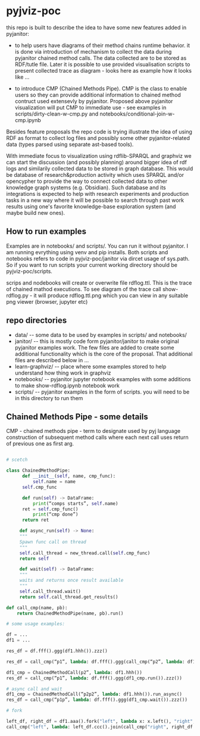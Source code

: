 # pyjviz-poc

this repo is built to describe the idea to have some new features added in pyjanitor:
- to help users have diagrams of their method chains runtime behavior. it is done via introduction of mechanism to collect the data during pyjanitor chained method calls. The data collected are to be stored as RDF/tutle file. Later it is possible to use provided visualisation scripts to present collected trace as diagram - looks here as example how it looks like ...

- to introduce CMP (Chained Methods Pipe). CMP is the class to enable users so they can provide additional information to chained method contruct used extensevly by pyjanitor. Proposed above pyjanitor visualization will put CMP to immediate use - see examples in scripts/dirty-clean-w-cmp.py and notebooks/conditional-join-w-cmp.ipynb

Besides feature proposals the repo code is trying illustrate the idea of using RDF as format to collect log files and possibly some other pyjanitor-related data (types parsed using separate ast-based tools).

With immediate focus to visualization using rdflib-SPARQL and graphviz we can start the discussion (and possibly planning) around bigger idea of rdf logs and similarily collected data to be stored in graph database. This would be database of research&production activity which uses SPARQL and/or opencypher to provide the way to connect collected data to other knowledge graph systems (e.g. Obsidian). Such database and its integrations is expected to help with research experiments and production tasks in a new way where it will be possible to search through past work results using one's favorite knowledge-base exploration system (and maybe build new ones).

## How to run examples

Examples are in notebooks/ and scripts/. You can run it without pyjanitor. I am running evrything using venv and pip installs. Both scripts and notebooks refers to code in pyjviz-poc/janitor via dircet usage of sys.path. So if you want to run scripts your current working directory should be pyjviz-poc/scripts.

scrips and nodebooks will create or overwrite file rdflog.ttl. This is the trace of chained mathod executions. To see diagram of the trace call show-rdflog.py - it will produce rdflog.ttl.png which you can view in any suitable png viewer (browser, jupyter etc)

## repo directories

- data/ -- some data to be used by examples in scripts/ and notebooks/
- janitor/ -- this is mostly code form pyjanitor/janitor to make original pyjanitor examples work. The few files are added to create some additional functionality which is the core of the proposal. That additional files are described below in ...
- learn-graphviz/ -- place where some examples stored to help understand how thing work in graphviz
- notebooks/ -- pyjanitor jupyter notebook examples with some additions to make show-rdflog.ipynb notebook work
- scripts/ -- pyjanitor examples in the form of scripts. you will need to be in this directory to run them

## Chained Methods Pipe - some details

CMP - chained methods pipe - term to designate used by pyj language construction of subsequent method calls where each next call uses
return of previous one as first arg.


```python

# scetch

class ChainedMethodPipe:
      def __init__(self, name, cmp_func):
      	  self.name = name
	  self.cmp_func

      def run(self) -> DataFrame:
          print(“comps starts”, self.name)
	  ret = self.cmp_func()
          print(“cmp done”)
	  return ret

     def async_run(self) -> None:
     """
     Spawn func call on thread
     """
     self.call_thread = new_thread.call(self.cmp_func)
     return self

     def wait(self) -> DataFrame:
     """
     waits and returns once result available
     """
     self.call_thread.wait()
     return self.call_thread.get_results()

def call_cmp(name, pb):
    return ChainedMethodPipe(name, pb).run()
```


```python
# some usage examples:

df = ...
df1 = ...

res_df = df.fff().ggg(df1.hhh()).zzz()

res_df = call_cmp(“p1”, lambda: df.fff().ggg(call_cmp(“p2”, lambda: df1.hhh()).zzz())

df1_cmp = ChainedMethodCall(p2”, lambda: df1.hhh())
res_df = call_cmp(“p1”, lambda: df.fff().ggg(df1_cmp.run()).zzz())

# async call and wait
df1_cmp = ChainedMethodCall(“p2p2”, lambda: df1.hhh()).run_async()
res_df = call_cmp(“p1p”, lambda: df.fff().ggg(df1_cmp.wait()).zzz())

# fork

left_df, right_df = df1.aaa().fork("left", lambda x: x.left(), "right", lambda x: x.right())
call_cmp("left", lambda: left_df.ccc().join(call_cmp("right", right_df.ccc()))

```
